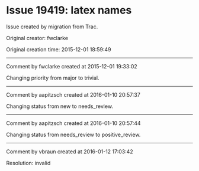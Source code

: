 # Issue 19419: latex names

Issue created by migration from Trac.

Original creator: fwclarke

Original creation time: 2015-12-01 18:59:49




---

Comment by fwclarke created at 2015-12-01 19:33:02

Changing priority from major to trivial.


---

Comment by aapitzsch created at 2016-01-10 20:57:37

Changing status from new to needs_review.


---

Comment by aapitzsch created at 2016-01-10 20:57:44

Changing status from needs_review to positive_review.


---

Comment by vbraun created at 2016-01-12 17:03:42

Resolution: invalid
